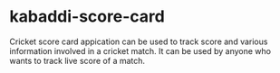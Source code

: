 # kabaddi-score-card
Cricket score card appication can be used to track score and various information involved in a cricket match. It can be used by anyone who wants to track live score of a match.

